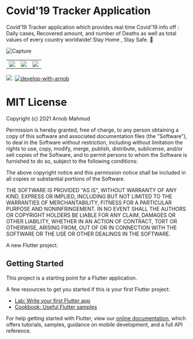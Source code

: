 # Covid'19 Tracker Application

Covid’19 Tracker application which provides real time Covid'19 info off : Daily cases, Recovered amount, and number of Deaths as well as total values of every country worldwide! Stay Home , Stay Safe. 🖤

![Capture](https://user-images.githubusercontent.com/60808266/128024158-cf7e5c5f-9ff3-4c4c-901a-4d86ed4ba729.PNG)

<table>
  <tr>
    <td>
      <img src="https://user-images.githubusercontent.com/60808266/128023589-bf12fabc-3e54-40de-b48a-c872a74906b8.png">
    </td>
    <td>
      <img src="https://user-images.githubusercontent.com/60808266/128023559-6d06a933-7ec1-498d-b577-6f702183b560.png">
    </td>
    <td>
      <img src="https://user-images.githubusercontent.com/60808266/128023532-4d8a1e8e-6cd0-4487-a2fb-35b84a67fca0.png">
    </td>
  </tr>
</table>

[![](https://img.shields.io/badge/License-MIT-critical?style=plastic&logo=appveyor&logoColor=a70023&labelColor=lightblue&color=471e61)](https://github.com/ArnobMahmud/Covid-19-Tracker-App/blob/master/LICENSE)&nbsp;
[![develop-with-arnob](https://img.shields.io/badge/Develop%20with-Arnob%20Mahmud-1f425f.svg?style=plastic&logo=visual-studio-code&logoColor=007ACC&labelColor=c3c4d5&color=193507)](https://github.com/ArnobMahmud/)&nbsp;

# MIT License

Copyright (c) 2021 Arnob Mahmud

Permission is hereby granted, free of charge, to any person obtaining a copy
of this software and associated documentation files (the "Software"), to deal
in the Software without restriction, including without limitation the rights
to use, copy, modify, merge, publish, distribute, sublicense, and/or sell
copies of the Software, and to permit persons to whom the Software is
furnished to do so, subject to the following conditions:

The above copyright notice and this permission notice shall be included in all
copies or substantial portions of the Software.

THE SOFTWARE IS PROVIDED "AS IS", WITHOUT WARRANTY OF ANY KIND, EXPRESS OR
IMPLIED, INCLUDING BUT NOT LIMITED TO THE WARRANTIES OF MERCHANTABILITY,
FITNESS FOR A PARTICULAR PURPOSE AND NONINFRINGEMENT. IN NO EVENT SHALL THE
AUTHORS OR COPYRIGHT HOLDERS BE LIABLE FOR ANY CLAIM, DAMAGES OR OTHER
LIABILITY, WHETHER IN AN ACTION OF CONTRACT, TORT OR OTHERWISE, ARISING FROM,
OUT OF OR IN CONNECTION WITH THE SOFTWARE OR THE USE OR OTHER DEALINGS IN THE
SOFTWARE.

A new Flutter project.

## Getting Started

This project is a starting point for a Flutter application.

A few resources to get you started if this is your first Flutter project:

- [Lab: Write your first Flutter app](https://flutter.dev/docs/get-started/codelab)
- [Cookbook: Useful Flutter samples](https://flutter.dev/docs/cookbook)

For help getting started with Flutter, view our
[online documentation](https://flutter.dev/docs), which offers tutorials,
samples, guidance on mobile development, and a full API reference.
